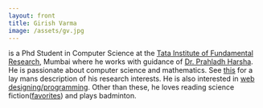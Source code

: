 ```yaml
---
layout: front
title: Girish Varma
image: /assets/gv.jpg
---
```

is a Phd Student in Computer Science at the [Tata Institute of 
Fundamental Research](http://www.tifr.res.in), Mumbai where he works 
with guidance of [Dr. Prahladh Harsha](http://www.tcs.tifr.res.in/~prahladh).
He is passionate about computer science and mathematics. See 
[this](http://api.viglink.com/api/click?format=go&key=cdee124b11d6baacda6c3e29b12e23dc&loc=http%3A%2F%2Fgirishvarma.wordpress.com%2F&v=1&libid=1329842662113&out=http%3A%2F%2Fdocs.google.com%2FDoc%3Fid%3Ddq6zxpq_473cvj8ggfx&title=girish%C2%A0varma's%C2%A0%7C%C2%A0%E0%B4%97%E0%B4%BF%E0%B4%B0%E0%B5%80%E0%B4%B7%E0%B5%8D%E2%80%8C%C2%A0%E0%B4%B5%E0%B4%B0%E0%B5%8D%E2%80%8D%E0%B4%AE%E0%B4%AF%E0%B5%81%E0%B4%9F%E0%B5%86%20homepage&txt=this&jsonp=vglnk_jsonp_13298427168491) 
for a lay mans description of his research interests. 
He is also interested in [web designing/programming](/code). Other than these, he loves reading science fiction([favorites](http://girishvarma.wordpress.com/2008/11/24/science-fiction-book-recommendations/)) and plays badminton.




